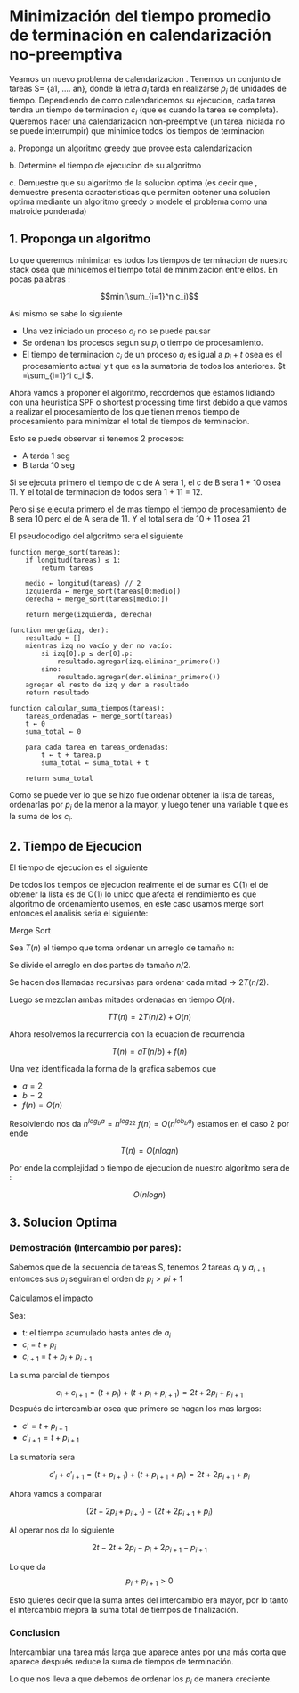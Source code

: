 # Minimización del tiempo promedio de terminación en calendarización no-preemptiva

Veamos un nuevo problema de calendarizacion . Tenemos un conjunto de tareas S= {a1, .... an}, donde la letra $a_i$ tarda en realizarse $p_i$ de unidades de tiempo. Dependiendo de como calendaricemos su ejecucion, cada tarea tendra un tiempo de terminacion $c_i$ (que es cuando la tarea se completa). Queremos hacer una calendarizacion non-preemptive (un tarea iniciada no se puede interrumpir) que minimice todos los tiempos de terminacion

a. Proponga un algoritmo greedy que provee esta calendarizacion

b. Determine el tiempo de ejecucion de su algoritmo

c. Demuestre que su algoritmo de la solucion optima (es decir que , demuestre presenta caracteristicas que permiten obtener una solucion optima mediante un algoritmo greedy o modele el problema como una matroide ponderada)

## 1. Proponga un algoritmo

Lo que queremos minimizar es todos los tiempos de terminacion de nuestro stack osea que minicemos el tiempo total de minimizacion entre ellos. En pocas palabras :

$$min(\sum_{i=1}^n c_i)$$

Asi mismo se sabe lo siguiente

- Una vez iniciado un proceso $a_i$ no se puede pausar
- Se ordenan los procesos segun su $p_i$ o tiempo de procesamiento. 
- El tiempo de terminacion $c_i$ de un proceso $a_i$ es igual a $p_i + t$ osea es el procesamiento actual y t que es la sumatoria de todos los anteriores. $t =\sum_{i=1}^i c_i $.

Ahora vamos a proponer el algoritmo, recordemos que estamos lidiando con una heuristica SPF o shortest processing time first debido a que vamos a realizar el procesamiento de los que tienen menos tiempo de procesamiento para minimizar el total de tiempos de terminacion. 

Esto se puede observar si tenemos 2 procesos:

- A tarda 1 seg
- B tarda 10 seg

Si se ejecuta primero el tiempo de c de A sera 1, el c de B sera 1 + 10 osea 11. Y el total de terminacion de todos sera 1 + 11  = 12.

Pero si se ejecuta primero el de mas tiempo el tiempo de procesamiento de B sera 10 pero el de A sera de 11. Y el total sera de 10 + 11 osea 21


El pseudocodigo del algoritmo sera el siguiente

```plaintext
function merge_sort(tareas):
    if longitud(tareas) ≤ 1:
        return tareas

    medio ← longitud(tareas) // 2
    izquierda ← merge_sort(tareas[0:medio])
    derecha ← merge_sort(tareas[medio:])

    return merge(izquierda, derecha)

function merge(izq, der):
    resultado ← []
    mientras izq no vacío y der no vacío:
        si izq[0].p ≤ der[0].p:
            resultado.agregar(izq.eliminar_primero())
        sino:
            resultado.agregar(der.eliminar_primero())
    agregar el resto de izq y der a resultado
    return resultado

function calcular_suma_tiempos(tareas):
    tareas_ordenadas ← merge_sort(tareas)
    t ← 0
    suma_total ← 0

    para cada tarea en tareas_ordenadas:
        t ← t + tarea.p
        suma_total ← suma_total + t

    return suma_total
```

Como se puede ver lo que se hizo fue ordenar obtener la lista de tareas, ordenarlas por $p_i$ de la menor a la mayor, y luego tener una variable t que es la suma de los $c_i$.

## 2. Tiempo de Ejecucion

El tiempo de ejecucion es el siguiente

De todos los tiempos de ejecucion realmente el de sumar es O(1) el de obtener la lista es de O(1) lo unico que afecta el rendimiento es que algoritmo de ordenamiento usemos, en este caso usamos merge sort entonces el analisis seria el siguiente:

Merge Sort

Sea $T(n)$ el tiempo que toma ordenar un arreglo de tamaño n:

Se divide el arreglo en dos partes de tamaño $n/2$.

Se hacen dos llamadas recursivas para ordenar cada mitad → $2T(n/2)$.

Luego se mezclan ambas mitades ordenadas en tiempo $O(n)$.


$$TT(n)=2T(n/2)+O(n)$$

Ahora resolvemos la recurrencia con la ecuacion de recurrencia 

$$T(n)=aT(n/b)+f(n)$$

Una vez identificada la forma de la grafica sabemos que 

- $a=2$
- $b=2$
- $f(n)= O(n)$

Resolviendo nos da $n^{log_ba}= n^{log_22}$  $f(n)=O(n^{lob_ba})$ estamos en el caso 2 por ende

$$T(n)=O(n log n)$$

Por ende la complejidad o tiempo de ejecucion de nuestro algoritmo sera de :

$$O(n log n)$$

## 3. Solucion Optima


### Demostración (Intercambio por pares):

Sabemos que de la secuencia de tareas S, tenemos 2 tareas $a_i$ y $a_{i+1}$ entonces sus $p_i$ seguiran el orden de $p_i > p{i+1}$

Calculamos el impacto

Sea:

- t: el tiempo acumulado hasta antes de $a_i$
- $c_i$ = $t+p_i$
- $c_{i+1}$ = $t+p_i+p_{i+1}$

La suma parcial de tiempos

$$c_i + c_{i+1} = (t+p_i) + (t+p_i+p_{i+1}) = 2t+2p_i+p_{i+1}$$
​
Después de intercambiar osea que primero se hagan los mas largos:

- $c' = t+p_{i+1}$
- $c'_{i+1} = t+p_{i+1}$


La sumatoria sera

$$c'_i + c'_{i+1} = (t+p_{i+1}) + (t+p_{i+1}+p_i) = 2t+2p_{i+1}+p_i$$

Ahora vamos a comparar 

$$(2t+2p_i+p_{i+1})-(2t+2p_{i+1}+p_i)$$

Al operar nos da lo siguiente

$$2t-2t+2p_i-p_i+2p_{i+1}-p_{i+1}$$

Lo que da
$$p_i+p_{i+1}>0$$

Esto quieres decir que la suma antes del intercambio era mayor, por lo tanto el intercambio mejora la suma total de tiempos de finalización.

### Conclusion

Intercambiar una tarea más larga que aparece antes por una más corta que aparece después reduce la suma de tiempos de terminación.

Lo que nos lleva a que debemos de ordenar los $p_i$ de manera creciente.

